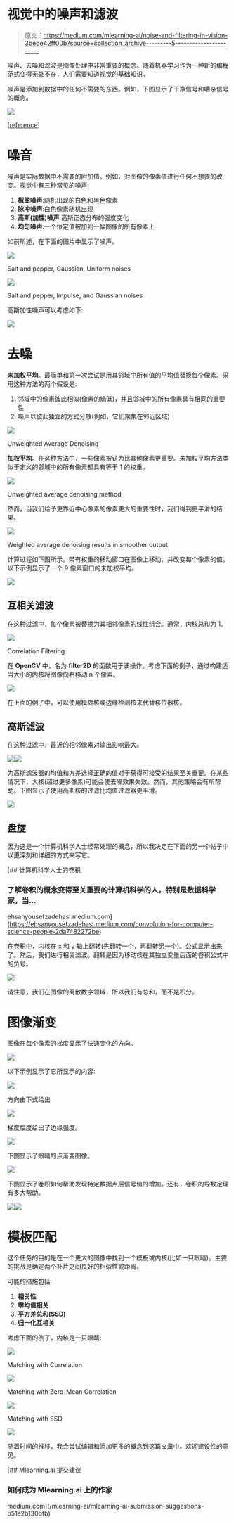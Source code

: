 # 视觉中的噪声和滤波

> 原文：<https://medium.com/mlearning-ai/noise-and-filtering-in-vision-3bebe42ff00b?source=collection_archive---------5----------------------->

噪声、去噪和滤波是图像处理中非常重要的概念。随着机器学习作为一种新的编程范式变得无处不在，人们需要知道视觉的基础知识。

噪声是添加到数据中的任何不需要的东西。例如，下图显示了干净信号和嘈杂信号的概念。

![](img/c12a8d56145f0dd595defc2d7a763187.png)

[[reference](https://reviseomatic.org/help/2-radio/Regenerator%20-%20Noise%20Removal.php)]

# 噪音

噪声是实际数据中不需要的附加值。例如，对图像的像素值进行任何不想要的改变。视觉中有三种常见的噪声:

1.  **椒盐噪声**:随机出现的白色和黑色像素
2.  **脉冲噪声**:白色像素随机出现
3.  **高斯(加性)噪声**:高斯正态分布的强度变化
4.  **均匀噪声**:一个恒定值被加到一幅图像的所有像素上

如前所述，在下面的图片中显示了噪声。

![](img/d879e3451e154993ec7d7b742270db63.png)

Salt and pepper, Gaussian, Uniform noises

![](img/67cb4935563f6bf73e42789726915896.png)

Salt and pepper, Impulse, and Gaussian noises

高斯加性噪声可以考虑如下:

![](img/f678fb59b746a7fd573a34133afd9b4c.png)

# 去噪

**未加权平均**。最简单和第一次尝试是用其邻域中所有值的平均值替换每个像素。采用这种方法的两个假设是:

1.  邻域中的像素彼此相似(像素的熵低)，并且邻域中的所有像素具有相同的重要性
2.  噪声以彼此独立的方式分散(例如，它们聚集在邻近区域)

![](img/b82dc82d6f7c422a8e4305efd2bae40d.png)

Unweighted Average Denoising

**加权平均**。在这种方法中，一些像素被认为比其他像素更重要。未加权平均方法类似于定义的邻域中的所有像素都具有等于 1 的权重。

![](img/aa8d6f2864a9ffd2634f421093debece.png)

Unweighted average denoising method

然而，当我们给予更靠近中心像素的像素更大的重要性时，我们得到更平滑的结果。

![](img/6ce65dfe0d52557cbd9eecd05e03e411.png)

Weighted average denoising results in smoother output

计算过程如下图所示。带有权重的移动窗口在图像上移动，并改变每个像素的值。以下示例显示了一个 9 像素窗口的未加权平均。

![](img/e599ef9c3becb9b1695b5a35516d7197.png)

## 互相关滤波

在这种过滤中，每个像素被替换为其相邻像素的线性组合。通常，内核总和为 1。

![](img/45693ddd212411b2094059467f769254.png)

Correlation Filtering

在 **OpenCV** 中，名为 **filter2D** 的函数用于该操作。考虑下面的例子，通过构建适当大小的内核将图像向右移动 n 个像素。

![](img/0c097a4c86f2e03ddefb7f847b6cff2d.png)

在上面的例子中，可以使用模糊核或边缘检测核来代替移位器核。

## 高斯滤波

在这种过滤中，最近的相邻像素对输出影响最大。

![](img/21eaa12186b7eef93f871edcc912c259.png)![](img/44f7c45b4fd28ccdc39ae22d6022222c.png)

为高斯滤波器的均值和方差选择正确的值对于获得可接受的结果至关重要。在某些情况下，大核(超过更多像素)可能会使去噪效果失效。然而，其他策略会有所帮助。下图显示了使用高斯核的过滤比均值过滤器更平滑。

![](img/0376f5f337494a6e66bed87ccb19a0f5.png)

## 盘旋

因为这是一个计算机科学人士经常处理的概念，所以我决定在下面的另一个帖子中以更深刻和详细的方式来写它。

[](https://ehsanyousefzadehasl.medium.com/convolution-for-computer-science-people-2da7482272be) [## 计算机科学人士的卷积

### 了解卷积的概念变得至关重要的计算机科学的人，特别是数据科学家，当…

ehsanyousefzadehasl.medium.com](https://ehsanyousefzadehasl.medium.com/convolution-for-computer-science-people-2da7482272be) 

在卷积中，内核在 x 和 y 轴上翻转(先翻转一个，再翻转另一个)。公式显示出来了。然后，我们进行相关滤波。翻转是因为移动核在其独立变量后面的卷积公式中的负号。

![](img/3cace2fc3c367799e8e674c1eb193b46.png)

请注意，我们在图像的离散数字领域，所以我们有总和，而不是积分。

# 图像渐变

图像在每个像素的梯度显示了快速变化的方向。

![](img/b429dc39eaa35edf355733a26b2536b6.png)

以下示例显示了它所显示的内容:

![](img/0482a0bbd012e6d05f8d4bad565f48ab.png)

方向由下式给出

![](img/54cd1e314c00317482ac7f512310b6ee.png)

梯度幅度给出了边缘强度。

![](img/dcf8661b8c4bbe3e21c7812e396eb7df.png)

下图显示了眼睛的点渐变图像。

![](img/076ca540d0564b53556723e93d70796f.png)

下图显示了卷积如何帮助发现特定数据点后信号值的增加。还有，卷积的导数定理有多大帮助。

![](img/0bcdffa92db4b3d2f0c14e353b18221f.png)![](img/0c08b3b04de5a64644d865668240a666.png)

# 模板匹配

这个任务的目的是在一个更大的图像中找到一个模板或内核(比如一只眼睛)。主要的挑战是确定两个补片之间良好的相似性或距离。

可能的措施包括:

1.  **相关性**
2.  **零均值相关**
3.  **平方差总和(SSD)**
4.  **归一化互相关**

考虑下面的例子，内核是一只眼睛:

![](img/dc9c8a1d3f5bddc259207d82ed4d6dcb.png)

Matching with Correlation

![](img/01e7a3732fa2af0006cd2741a81a2e5e.png)

Matching with Zero-Mean Correlation

![](img/cc40981f6f0e8df47b66bba86676b45f.png)

Matching with SSD

![](img/a6294f8463a212f56d395dff0e097337.png)

随着时间的推移，我会尝试编辑和添加更多的概念到这篇文章中。欢迎建设性的意见。

[](/mlearning-ai/mlearning-ai-submission-suggestions-b51e2b130bfb) [## Mlearning.ai 提交建议

### 如何成为 Mlearning.ai 上的作家

medium.com](/mlearning-ai/mlearning-ai-submission-suggestions-b51e2b130bfb)